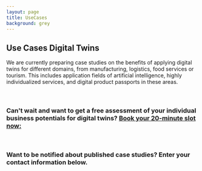 ```yaml
---
layout: page
title: UseCases
background: grey
---
```


<div class="col-lg-12 text-center">
	<h2 class="section-heading text-uppercase">Use Cases Digital Twins</h2>
</div>
<div class="col-lg-12">
We are currently preparing case studies on the benefits of applying digital twins for different domains, from <span class="text-success">manufacturing, logistics, food services or tourism</span>. This includes application fields of <span class="text-success">artificial intelligence, highly individualized services, and digital product passports</span> in these areas.
<br/><br/><br/>

<h3> Can't wait and want to get a free assessment of your individual business potentials for digital twins? <span class="text-success"><a href="https://meetings.hubspot.com/daniel-lehner">Book your 20-minute slot now:</a></span> </h3><br/>

<h3>Want to be notified about published case studies? <span class="text-success">Enter your contact information below.</span></h3> 
	
<script charset="utf-8" type="text/javascript" src="//js.hsforms.net/forms/embed/v2.js"></script>
<script>
  hbspt.forms.create({
    portalId: "47996431",
    formId: "2960931d-de2a-4f49-b64f-508bd8c209a9"
  });
</script>
<br/>
<br/>
</div>


